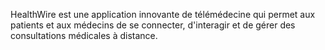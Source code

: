 HealthWire est une application innovante de télémédecine qui permet aux patients et aux médecins de se connecter, d'interagir et de gérer des consultations médicales à distance.
